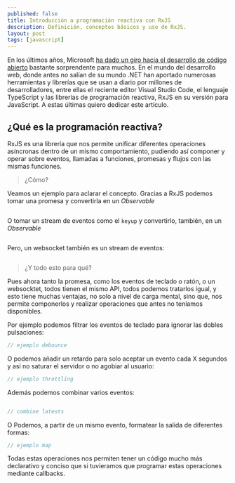 ```yaml
---
published: false
title: Introducción a programación reactiva con RxJS
description: Definición, conceptos básicos y uso de RxJS.
layout: post
tags: [javascript] 
---
```


En los últimos años, Microsoft [ha dado un giro hacia el desarrollo de código abierto](https://thenewstack.io/microsoft-shifting-emphasis-open-source/) bastante sorprendente para muchos. En el mundo del desarrollo web, donde antes no salían de su mundo .NET han aportado numerosas herramientas y librerías que se usan a diario por millones de desarrolladores, entre ellas el reciente editor Visual Studio Code, el lenguaje TypeScript y las librerías de programación reactiva, RxJS en su versión para JavaScript. A estas últimas quiero dedicar este artículo.

## ¿Qué es la programación reactiva?

RxJS es una librería que nos permite unificar diferentes operaciones asíncronas dentro de un mismo comportamiento, pudiendo así componer y operar sobre eventos, llamadas a funciones, promesas y flujos con las mismas funciones. 

> ¿Cómo?

Veamos un ejemplo para aclarar el concepto. Gracias a RxJS podemos tomar una promesa y convertirla en un _Observable_

```javascript

```

O tomar un stream de eventos como el `keyup` y convertirlo, también, en un _Observable_

```javascript

```

Pero, un websocket también es un stream de eventos:

```javascript

```

> ¿Y todo esto para qué?

Pues ahora tanto la promesa, como los eventos de teclado o ratón, o un websocktet, todos tienen el mismo API, todos podemos tratarlos igual, y esto tiene muchas ventajas, no solo a nivel de carga mental, sino que, nos permite componerlos y realizar operaciones que antes no teníamos disponibles.

Por ejemplo podemos filtrar los eventos de teclado para ignorar las dobles pulsaciones:

```javascript
// ejemplo debounce

```

O podemos añadir un retardo para solo aceptar un evento cada X segundos y así no saturar el servidor o no agobiar al usuario:

```javascript
// ejemplo throttling

```

Además podemos combinar varios eventos:

```javascript

// combine latests

```

O Podemos, a partir de un mismo evento, formatear la salida de diferentes formas:

```javascript
// ejemplo map
```

Todas estas operaciones nos permiten tener un código mucho más declarativo y conciso que si tuvieramos que programar estas operaciones mediante callbacks.